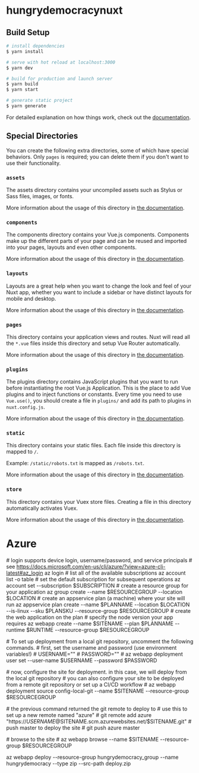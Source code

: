 # hungrydemocracynuxt

## Build Setup

```bash
# install dependencies
$ yarn install

# serve with hot reload at localhost:3000
$ yarn dev

# build for production and launch server
$ yarn build
$ yarn start

# generate static project
$ yarn generate
```

For detailed explanation on how things work, check out the [documentation](https://nuxtjs.org).

## Special Directories

You can create the following extra directories, some of which have special behaviors. Only `pages` is required; you can delete them if you don't want to use their functionality.

### `assets`

The assets directory contains your uncompiled assets such as Stylus or Sass files, images, or fonts.

More information about the usage of this directory in [the documentation](https://nuxtjs.org/docs/2.x/directory-structure/assets).

### `components`

The components directory contains your Vue.js components. Components make up the different parts of your page and can be reused and imported into your pages, layouts and even other components.

More information about the usage of this directory in [the documentation](https://nuxtjs.org/docs/2.x/directory-structure/components).

### `layouts`

Layouts are a great help when you want to change the look and feel of your Nuxt app, whether you want to include a sidebar or have distinct layouts for mobile and desktop.

More information about the usage of this directory in [the documentation](https://nuxtjs.org/docs/2.x/directory-structure/layouts).


### `pages`

This directory contains your application views and routes. Nuxt will read all the `*.vue` files inside this directory and setup Vue Router automatically.

More information about the usage of this directory in [the documentation](https://nuxtjs.org/docs/2.x/get-started/routing).

### `plugins`

The plugins directory contains JavaScript plugins that you want to run before instantiating the root Vue.js Application. This is the place to add Vue plugins and to inject functions or constants. Every time you need to use `Vue.use()`, you should create a file in `plugins/` and add its path to plugins in `nuxt.config.js`.

More information about the usage of this directory in [the documentation](https://nuxtjs.org/docs/2.x/directory-structure/plugins).

### `static`

This directory contains your static files. Each file inside this directory is mapped to `/`.

Example: `/static/robots.txt` is mapped as `/robots.txt`.

More information about the usage of this directory in [the documentation](https://nuxtjs.org/docs/2.x/directory-structure/static).

### `store`

This directory contains your Vuex store files. Creating a file in this directory automatically activates Vuex.

More information about the usage of this directory in [the documentation](https://nuxtjs.org/docs/2.x/directory-structure/store).



# Azure


&#35; login supports device login, username/password, and service principals
&#35; see https://docs.microsoft.com/en-us/cli/azure/?view=azure-cli-latest#az_login
az login
&#35; list all of the available subscriptions
az account list -o table
&#35; set the default subscription for subsequent operations
az account set --subscription $SUBSCRIPTION
&#35; create a resource group for your application
az group create --name $RESOURCEGROUP --location $LOCATION
&#35; create an appservice plan (a machine) where your site will run
az appservice plan create --name $PLANNAME --location $LOCATION --is-linux --sku $PLANSKU --resource-group $RESOURCEGROUP
&#35; create the web application on the plan
&#35; specify the node version your app requires
az webapp create --name $SITENAME --plan $PLANNAME --runtime $RUNTIME --resource-group $RESOURCEGROUP

&#35; To set up deployment from a local git repository, uncomment the following commands.
&#35; first, set the username and password (use environment variables!)
&#35; USERNAME=""
&#35; PASSWORD=""
&#35; az webapp deployment user set --user-name $USERNAME --password $PASSWORD

&#35; now, configure the site for deployment. in this case, we will deploy from the local git repository
&#35; you can also configure your site to be deployed from a remote git repository or set up a CI/CD workflow
&#35; az webapp deployment source config-local-git --name $SITENAME --resource-group $RESOURCEGROUP

&#35; the previous command returned the git remote to deploy to
&#35; use this to set up a new remote named "azure"
&#35; git remote add azure "https://$USERNAME@$SITENAME.scm.azurewebsites.net/$SITENAME.git"
&#35; push master to deploy the site
&#35; git push azure master

&#35; browse to the site
&#35; az webapp browse --name $SITENAME --resource-group $RESOURCEGROUP


az webapp deploy --resource-group hungrydemocracy_group --name hungrydemocracy --type zip --src-path deploy.zip

